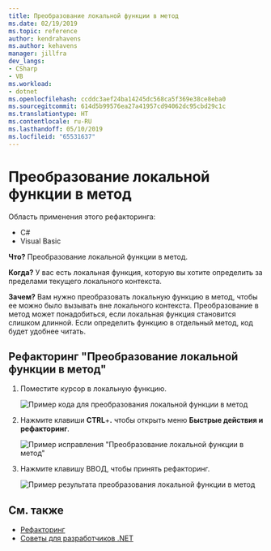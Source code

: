 ```yaml
---
title: Преобразование локальной функции в метод
ms.date: 02/19/2019
ms.topic: reference
author: kendrahavens
ms.author: kehavens
manager: jillfra
dev_langs:
- CSharp
- VB
ms.workload:
- dotnet
ms.openlocfilehash: ccddc3aef24ba14245dc568ca5f369e38ce8eba0
ms.sourcegitcommit: 614d5b99576ea27a41957cd94062dc95cbd29c1c
ms.translationtype: HT
ms.contentlocale: ru-RU
ms.lasthandoff: 05/10/2019
ms.locfileid: "65531637"
---
```

# <a name="convert-a-local-function-to-a-method"></a>Преобразование локальной функции в метод

Область применения этого рефакторинга:

- C#
- Visual Basic

**Что?** Преобразование локальной функции в метод.

**Когда?** У вас есть локальная функция, которую вы хотите определить за пределами текущего локального контекста.

**Зачем?** Вам нужно преобразовать локальную функцию в метод, чтобы ее можно было вызывать вне локального контекста. Преобразование в метод может понадобиться, если локальная функция становится слишком длинной. Если определить функцию в отдельный метод, код будет удобнее читать.

## <a name="convert-local-function-to-method-refactoring"></a>Рефакторинг "Преобразование локальной функции в метод"

1. Поместите курсор в локальную функцию.

    ![Пример кода для преобразования локальной функции в метод](media/convert-local-function-to-method.png)

2. Нажмите клавиши **CTRL**+**.** чтобы открыть меню **Быстрые действия и рефакторинг**.

    ![Пример исправления "Преобразование локальной функции в метод"](media/convert-local-function-to-method-codefix.png)

2. Нажмите клавишу ВВОД, чтобы принять рефакторинг.

    ![Пример результата преобразования локальной функции в метод](media/convert-local-function-to-method-result.png)

## <a name="see-also"></a>См. также

- [Рефакторинг](../refactoring-in-visual-studio.md)
- [Советы для разработчиков .NET](../csharp-developer-productivity.md)
